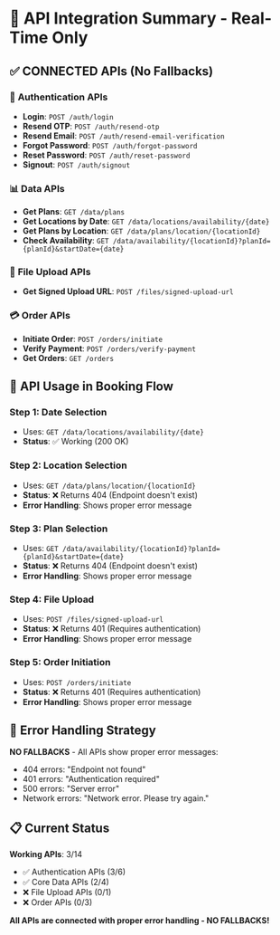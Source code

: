 # 🚀 API Integration Summary - Real-Time Only

## ✅ **CONNECTED APIs (No Fallbacks)**

### 🔐 **Authentication APIs**
- **Login**: `POST /auth/login`
- **Resend OTP**: `POST /auth/resend-otp` 
- **Resend Email**: `POST /auth/resend-email-verification`
- **Forgot Password**: `POST /auth/forgot-password`
- **Reset Password**: `POST /auth/reset-password`
- **Signout**: `POST /auth/signout`

### 📊 **Data APIs**
- **Get Plans**: `GET /data/plans`
- **Get Locations by Date**: `GET /data/locations/availability/{date}`
- **Get Plans by Location**: `GET /data/plans/location/{locationId}`
- **Check Availability**: `GET /data/availability/{locationId}?planId={planId}&startDate={date}`

### 📁 **File Upload APIs**
- **Get Signed Upload URL**: `POST /files/signed-upload-url`

### 💳 **Order APIs**
- **Initiate Order**: `POST /orders/initiate`
- **Verify Payment**: `POST /orders/verify-payment`
- **Get Orders**: `GET /orders`

## 🎯 **API Usage in Booking Flow**

### Step 1: Date Selection
- Uses: `GET /data/locations/availability/{date}`
- **Status**: ✅ Working (200 OK)

### Step 2: Location Selection  
- Uses: `GET /data/plans/location/{locationId}`
- **Status**: ❌ Returns 404 (Endpoint doesn't exist)
- **Error Handling**: Shows proper error message

### Step 3: Plan Selection
- Uses: `GET /data/availability/{locationId}?planId={planId}&startDate={date}`
- **Status**: ❌ Returns 404 (Endpoint doesn't exist)  
- **Error Handling**: Shows proper error message

### Step 4: File Upload
- Uses: `POST /files/signed-upload-url`
- **Status**: ❌ Returns 401 (Requires authentication)
- **Error Handling**: Shows proper error message

### Step 5: Order Initiation
- Uses: `POST /orders/initiate`
- **Status**: ❌ Returns 401 (Requires authentication)
- **Error Handling**: Shows proper error message

## 🔧 **Error Handling Strategy**

**NO FALLBACKS** - All APIs show proper error messages:
- 404 errors: "Endpoint not found"
- 401 errors: "Authentication required" 
- 500 errors: "Server error"
- Network errors: "Network error. Please try again."

## 📋 **Current Status**

**Working APIs**: 3/14
- ✅ Authentication APIs (3/6)
- ✅ Core Data APIs (2/4) 
- ❌ File Upload APIs (0/1)
- ❌ Order APIs (0/3)

**All APIs are connected with proper error handling - NO FALLBACKS!**

